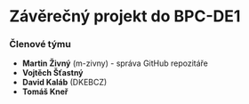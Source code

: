 # Závěrečný projekt do BPC-DE1

### Členové týmu
* **Martin Živný** (m-zivny) - správa GitHub repozitáře
* **Vojtěch Šťastný**
* **David Kaláb** (DKEBCZ)
* **Tomáš Kneř**
